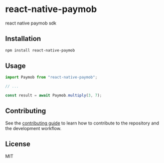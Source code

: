 # react-native-paymob

react native paymob sdk

## Installation

```sh
npm install react-native-paymob
```

## Usage

```js
import Paymob from "react-native-paymob";

// ...

const result = await Paymob.multiply(3, 7);
```

## Contributing

See the [contributing guide](CONTRIBUTING.md) to learn how to contribute to the repository and the development workflow.

## License

MIT
